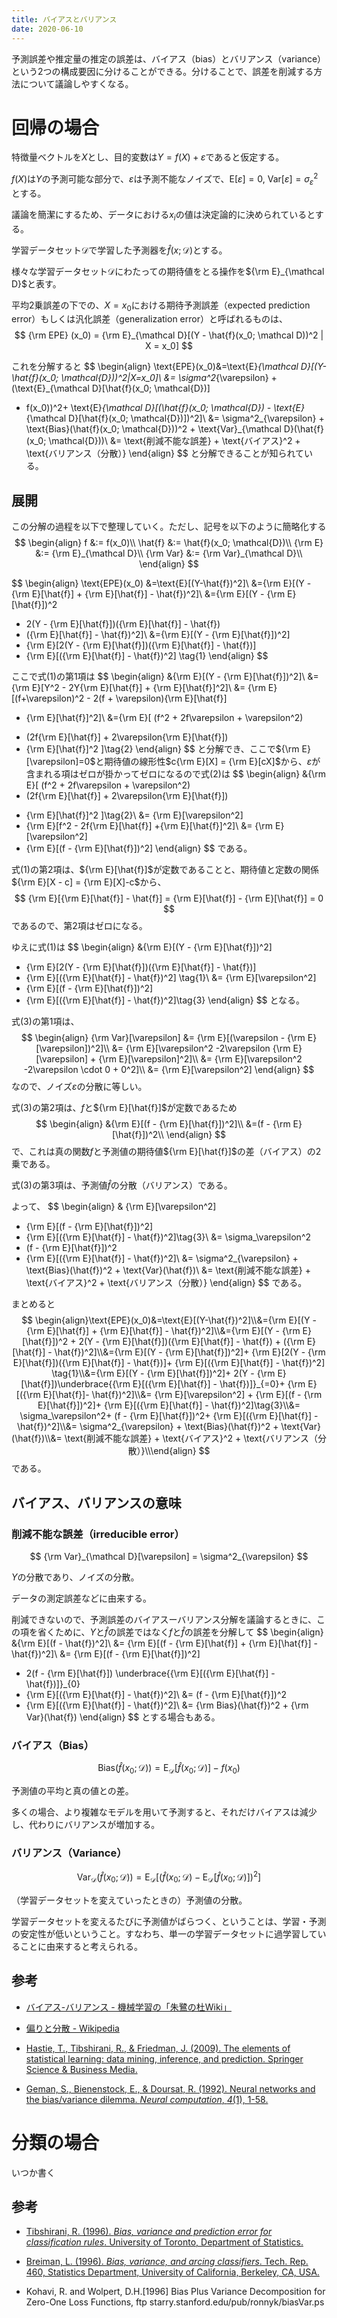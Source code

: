 ```yaml
---
title: バイアスとバリアンス
date: 2020-06-10
---
```




予測誤差や推定量の推定の誤差は、バイアス（bias）とバリアンス（variance）という2つの構成要因に分けることができる。分けることで、誤差を削減する方法について議論しやすくなる。



# 回帰の場合

特徴量ベクトルを$X$とし、目的変数は$Y=f(X) + \varepsilon$であると仮定する。

$f(X)$は$Y$の予測可能な部分で、$\varepsilon$は予測不能なノイズで、$\text{E}[\varepsilon]=0,\ \text{Var}[\varepsilon]=\sigma^2_{\varepsilon}$とする。

議論を簡潔にするため、データにおける$x_i$の値は決定論的に決められているとする。

学習データセット$\mathcal{D}$で学習した予測器を$\hat{f}(x; \mathcal D)$とする。

様々な学習データセット$\mathcal D$にわたっての期待値をとる操作を${\rm E}_{\mathcal D}$と表す。



平均2乗誤差の下での、$X=x_0$における期待予測誤差（expected prediction error）もしくは汎化誤差（generalization error）と呼ばれるものは、
$$
{\rm EPE} (x_0) = {\rm E}_{\mathcal D}[(Y - \hat{f}(x_0; \mathcal D))^2 | X = x_0]
$$

これを分解すると
$$
\begin{align}
\text{EPE}(x_0)&=\text{E}_{\mathcal D}[(Y-\hat{f}(x_0; \mathcal{D}))^2|X=x_0]\\
&= \sigma^2_{\varepsilon} + (\text{E}_{\mathcal D}[\hat{f}(x_0; \mathcal{D})]
- f(x_0))^2+ \text{E}_{\mathcal D}[(\hat{f}(x_0; \mathcal{D}) - \text{E}_{\mathcal D}[\hat{f}(x_0; \mathcal{D})])^2]\\
&= \sigma^2_{\varepsilon} + \text{Bias}(\hat{f}(x_0; \mathcal{D}))^2 + \text{Var}_{\mathcal D}(\hat{f}(x_0; \mathcal{D}))\\
&= \text{削減不能な誤差} + \text{バイアス}^2 + \text{バリアンス（分散）}
\end{align}
$$
と分解できることが知られている。



## 展開

この分解の過程を以下で整理していく。ただし、記号を以下のように簡略化する
$$
\begin{align}
f &:= f(x_0)\\
\hat{f} &:= \hat{f}(x_0; \mathcal{D})\\
{\rm E} &:= {\rm E}_{\mathcal D}\\
{\rm Var} &:= {\rm Var}_{\mathcal D}\\
\end{align}
$$

$$
\begin{align}
\text{EPE}(x_0)
&=\text{E}[(Y-\hat{f})^2]\\
&={\rm E}[(Y - {\rm E}[\hat{f}] + {\rm E}[\hat{f}] - \hat{f})^2]\\
&={\rm E}[(Y - {\rm E}[\hat{f}])^2 
+ 2(Y - {\rm E}[\hat{f}])({\rm E}[\hat{f}] - \hat{f}) 
+ ({\rm E}[\hat{f}] - \hat{f})^2]\\
&={\rm E}[(Y - {\rm E}[\hat{f}])^2]
+ {\rm E}[2(Y - {\rm E}[\hat{f}])({\rm E}[\hat{f}] - \hat{f})]
+ {\rm E}[({\rm E}[\hat{f}] - \hat{f})^2] \tag{1}
\end{align}
$$

ここで式$(1$)の第1項は
$$
\begin{align}
&{\rm E}[(Y - {\rm E}[\hat{f}])^2]\\
&= {\rm E}[Y^2 - 2Y{\rm E}[\hat{f}] + {\rm E}[\hat{f}]^2]\\
&= {\rm E}[(f+\varepsilon)^2 - 2(f + \varepsilon){\rm E}[\hat{f}]
+ {\rm E}[\hat{f}]^2]\\
&={\rm E}[
(f^2 + 2f\varepsilon + \varepsilon^2)
- (2f{\rm E}[\hat{f}] + 2\varepsilon{\rm E}[\hat{f}])
- {\rm E}[\hat{f}]^2
]\tag{2}
\end{align}
$$
と分解でき、ここで${\rm E}[\varepsilon]=0$と期待値の線形性$c{\rm E}[X] = {\rm E}[cX]$から、$\varepsilon$が含まれる項はゼロが掛かってゼロになるので式$(2)$は
$$
\begin{align}
&{\rm E}[
(f^2 + 2f\varepsilon + \varepsilon^2)
- (2f{\rm E}[\hat{f}] + 2\varepsilon{\rm E}[\hat{f}])
+ {\rm E}[\hat{f}]^2
]\tag{2}\\
&= 
{\rm E}[\varepsilon^2]
+ {\rm E}[f^2 - 2f{\rm E}[\hat{f}] +{\rm E}[\hat{f}]^2]\\
&= {\rm E}[\varepsilon^2]
+ {\rm E}[(f - {\rm E}[\hat{f}])^2]
\end{align}
$$
である。

式$(1)$の第2項は、${\rm E}[\hat{f}]$が定数であることと、期待値と定数の関係${\rm E}[X - c] = {\rm E}[X]-c$から、
$$
{\rm E}[{\rm E}[\hat{f}] - \hat{f}]
= {\rm E}[\hat{f}] - {\rm E}[\hat{f}] = 0
$$
であるので、第2項はゼロになる。

ゆえに式$(1)$は
$$
\begin{align}
&{\rm E}[(Y - {\rm E}[\hat{f}])^2]
+ {\rm E}[2(Y - {\rm E}[\hat{f}])({\rm E}[\hat{f}] - \hat{f})]
+ {\rm E}[({\rm E}[\hat{f}] - \hat{f})^2] \tag{1}\\
&= {\rm E}[\varepsilon^2] 
+ {\rm E}[(f - {\rm E}[\hat{f}])^2]
+ {\rm E}[({\rm E}[\hat{f}] - \hat{f})^2]\tag{3}
\end{align}
$$
となる。

式$(3)$の第1項は、
$$
\begin{align}
{\rm Var}[\varepsilon]
&= {\rm E}[(\varepsilon - {\rm E}[\varepsilon])^2]\\
&= {\rm E}[\varepsilon^2 -2\varepsilon {\rm E}[\varepsilon] + {\rm E}[\varepsilon]^2]\\
&= {\rm E}[\varepsilon^2 -2\varepsilon \cdot 0 + 0^2]\\
&= {\rm E}[\varepsilon^2]
\end{align}
$$
なので、ノイズ$\varepsilon$の分散に等しい。

式$(3)$の第2項は、$f$と${\rm E}[\hat{f}]$が定数であるため
$$
\begin{align}
&{\rm E}[(f - {\rm E}[\hat{f}])^2]\\
&=(f - {\rm E}[\hat{f}])^2\\
\end{align}
$$
で、これは真の関数$f$と予測値の期待値${\rm E}[\hat{f}]$の差（バイアス）の2乗である。

式$(3)$の第3項は、予測値$\hat{f}$の分散（バリアンス）である。

よって、
$$
\begin{align}
& {\rm E}[\varepsilon^2] 
+ {\rm E}[(f - {\rm E}[\hat{f}])^2]
+ {\rm E}[({\rm E}[\hat{f}] - \hat{f})^2]\tag{3}\\
&= \sigma_\varepsilon^2
+ (f - {\rm E}[\hat{f}])^2
+ {\rm E}[({\rm E}[\hat{f}] - \hat{f})^2]\\
&= \sigma^2_{\varepsilon} + \text{Bias}(\hat{f})^2 + \text{Var}(\hat{f})\\
&= \text{削減不能な誤差} + \text{バイアス}^2 + \text{バリアンス（分散）}
\end{align}
$$
である。

まとめると
$$
\begin{align}\text{EPE}(x_0)&=\text{E}[(Y-\hat{f})^2]\\&={\rm E}[(Y - {\rm E}[\hat{f}] + {\rm E}[\hat{f}] - \hat{f})^2]\\&={\rm E}[(Y - {\rm E}[\hat{f}])^2 + 2(Y - {\rm E}[\hat{f}])({\rm E}[\hat{f}] - \hat{f}) + ({\rm E}[\hat{f}] - \hat{f})^2]\\&={\rm E}[(Y - {\rm E}[\hat{f}])^2]+ {\rm E}[2(Y - {\rm E}[\hat{f}])({\rm E}[\hat{f}] - \hat{f})]+ {\rm E}[({\rm E}[\hat{f}] - \hat{f})^2] \tag{1}\\&={\rm E}[(Y - {\rm E}[\hat{f}])^2]+ 2(Y - {\rm E}[\hat{f}])\underbrace{{\rm E}[({\rm E}[\hat{f}] - \hat{f})]}_{=0}+ {\rm E}[({\rm E}[\hat{f}]- \hat{f})^2]\\&= {\rm E}[\varepsilon^2] + {\rm E}[(f - {\rm E}[\hat{f}])^2]+ {\rm E}[({\rm E}[\hat{f}] - \hat{f})^2]\tag{3}\\&= \sigma_\varepsilon^2+ (f - {\rm E}[\hat{f}])^2+ {\rm E}[({\rm E}[\hat{f}] - \hat{f})^2]\\&= \sigma^2_{\varepsilon} + \text{Bias}(\hat{f})^2 + \text{Var}(\hat{f})\\&= \text{削減不能な誤差} + \text{バイアス}^2 + \text{バリアンス（分散）}\\\end{align}
$$
である。



## バイアス、バリアンスの意味

### 削減不能な誤差（irreducible error）

$$
{\rm Var}_{\mathcal D}[\varepsilon] = \sigma^2_{\varepsilon}
$$

$Y$の分散であり、ノイズの分散。

データの測定誤差などに由来する。

削減できないので、予測誤差のバイアスーバリアンス分解を議論するときに、この項を省くために、$Y$と$\hat{f}$の誤差ではなく$f$と$\hat{f}$の誤差を分解して
$$
\begin{align}
&{\rm E}[(f - \hat{f})^2]\\
&= {\rm E}[(f - {\rm E}[\hat{f}] + {\rm E}[\hat{f}] - \hat{f})^2]\\
&= {\rm E}[(f - {\rm E}[\hat{f}])^2]
+ 2(f - {\rm E}[\hat{f}])
\underbrace{{\rm E}[({\rm E}[\hat{f}] - \hat{f})]}_{0}
+ {\rm E}[({\rm E}[\hat{f}] - \hat{f})^2]\\
&= (f - {\rm E}[\hat{f}])^2
+ {\rm E}[({\rm E}[\hat{f}] - \hat{f})^2]\\
&= {\rm Bias}(\hat{f})^2 + {\rm Var}(\hat{f})
\end{align}
$$
とする場合もある。



### バイアス（Bias）

$$
\text{Bias}(\hat{f}(x_0; \mathcal{D}))
= \text{E}_{\mathcal D}[\hat{f}(x_0; \mathcal{D})]- f(x_0)
$$



予測値の平均と真の値との差。

多くの場合、より複雑なモデルを用いて予測すると、それだけバイアスは減少し、代わりにバリアンスが増加する。

### バリアンス（Variance）

$$
\text{Var}_{\mathcal D}(\hat{f}(x_0; \mathcal{D}))
= \text{E}_{\mathcal D}[(\hat{f}(x_0; \mathcal{D}) - \text{E}_{\mathcal D}[\hat{f}(x_0; \mathcal{D})])^2]
$$

（学習データセットを変えていったときの）予測値の分散。

学習データセットを変えるたびに予測値がばらつく、ということは、学習・予測の安定性が低いということ。すなわち、単一の学習データセットに過学習していることに由来すると考えられる。



## 参考

- [バイアス-バリアンス - 機械学習の「朱鷺の杜Wiki」](http://ibisforest.org/index.php?%E3%83%90%E3%82%A4%E3%82%A2%E3%82%B9-%E3%83%90%E3%83%AA%E3%82%A2%E3%83%B3%E3%82%B9)
- [偏りと分散 - Wikipedia](https://ja.wikipedia.org/wiki/%E5%81%8F%E3%82%8A%E3%81%A8%E5%88%86%E6%95%A3)

- [Hastie, T., Tibshirani, R., & Friedman, J. (2009). The elements of statistical learning: data mining, inference, and prediction. Springer Science & Business Media.](https://web.stanford.edu/~hastie/Papers/ESLII.pdf)
- [Geman, S., Bienenstock, E., & Doursat, R. (1992). Neural networks and the bias/variance dilemma. *Neural computation*, *4*(1), 1-58.](http://delta-apache-vm.cs.tau.ac.il/~nin/Courses/NC06/VarbiasBiasGeman.pdf)





# 分類の場合

いつか書く



## 参考

- [Tibshirani, R. (1996). *Bias, variance and prediction error for classification rules*. University of Toronto, Department of Statistics.](http://citeseerx.ist.psu.edu/viewdoc/download?doi=10.1.1.38.4282&rep=rep1&type=pdf)

- [Breiman, L. (1996). *Bias, variance, and arcing classifiers*. Tech. Rep. 460, Statistics Department, University of California, Berkeley, CA, USA.](https://www.stat.berkeley.edu/~breiman/arcall96.pdf)

- Kohavi, R. and Wolpert, D.H.[1996] Bias Plus Variance Decomposition for Zero-One Loss Functions, ftp starry.stanford.edu/pub/ronnyk/biasVar.ps

